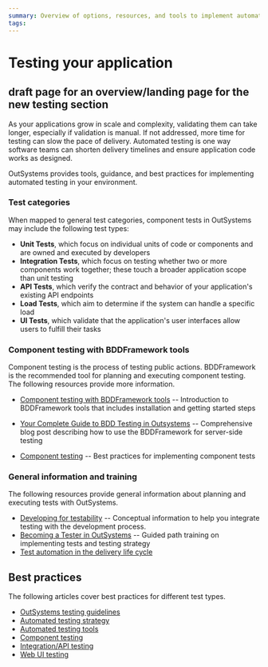 ```yaml
---
summary: Overview of options, resources, and tools to implement automated testing in your OutSystems environment .
tags: 
---
```

# Testing your application

## draft page for an overview/landing page for the new testing section

As your applications grow in scale and complexity, validating them can take longer, especially if validation is manual. If not addressed, more time for testing can slow the pace of delivery. Automated testing is one way software teams can shorten delivery timelines and ensure application code works as designed.

OutSystems provides tools, guidance, and best practices for implementing automated testing in your environment. 

### Test categories

When mapped to general test categories, component tests in OutSystems may include the following test types:

* **Unit Tests**, which focus on individual units of code or components and are owned and executed by developers
* **Integration Tests**, which focus on testing whether two or more components work together; these touch a broader application scope than unit testing
* **API Tests**, which verify the contract and behavior of your application's existing API endpoints
* **Load Tests**, which aim to determine if the system can handle a specific load
* **UI Tests**, which validate that the application's user interfaces allow users to fulfill their tasks


### Component testing with BDDFramework tools
Component testing is the process of testing public actions. BDDFramework is the recommended tool for planning and executing component testing. The following resources provide more information.

* [Component testing with BDDFramework tools](/testing-bdd-framework.md) -- Introduction to BDDFramework tools that includes installation and getting started steps
* [Your Complete Guide to BDD Testing in Outsystems](https://www.outsystems.com/blog/posts/bdd-testing/) -- Comprehensive blog post describing how to use the BDDFramework for server-side testing 

* [Component testing](https://success.outsystems.com/Documentation/Best_Practices/OutSystems_Testing_Guidelines/Component_Testing) -- Best practices for implementing component tests


### General information and training 
The following resources provide general information about planning and executing tests with OutSystems.

* [Developing for testability](/develop-test.md) -- Conceptual information to help you integrate testing with the development process.
* [Becoming a Tester in OutSystems](https://www.outsystems.com/training/paths/10/becoming-a-tester-in-outsystems) -- Guided path training on implementing tests and testing strategy  
* [Test automation in the delivery life cycle](/managing-the-application-lifecycle/test-automation-in-the-delivery-lifecycle.md)

## Best practices
The following articles cover best practices for different test types.

* [OutSystems testing guidelines](https://success.outsystems.com/Documentation/Best_Practices/OutSystems_Testing_Guidelines) 
* [Automated testing strategy](https://success.outsystems.com/Documentation/Best_Practices/OutSystems_Testing_Guidelines/Automated_Testing_Strategy)
* [Automated testing tools](https://success.outsystems.com/Documentation/Best_Practices/OutSystems_Testing_Guidelines/Automated_Testing_Tools)
* [Component testing](https://success.outsystems.com/Documentation/Best_Practices/OutSystems_Testing_Guidelines/Component_Testing)
* [Integration/API testing](https://success.outsystems.com/Documentation/Best_Practices/OutSystems_Testing_Guidelines/Integration%2F%2FAPI_Testing)
* [Web UI testing](https://success.outsystems.com/Documentation/Best_Practices/OutSystems_Testing_Guidelines/Web_UI_Testing)




